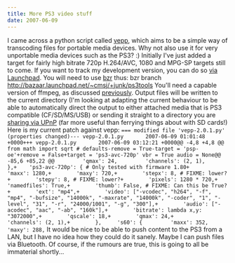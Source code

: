 ```yaml
---
title: More PS3 video stuff
date: 2007-06-09
---
```


I came across a python script called [vepp](http://can.homeunix.org/sw/vepp/), which aims to be a simple way of transcoding files for portable media devices. Why not also use it for very unportable media devices such as the PS3? :)
Initially I've just added a target for fairly high bitrate 720p H.264/AVC, 1080 and MPG-SP targets still to come.
If you want to track my development version, you can do so [via Launchpad](https://code.launchpad.net/~cmsj/+junk/ps3tools). You will need to use [bzr](http://www.bazaar-vcs.org) thus: bzr branch http://bazaar.launchpad.net/~cmsj/+junk/ps3tools
You'll need a capable version of ffmpeg, as discussed [previously](http://www.tenshu.net/archives/2007/06/03/transcoding-video-for-the-ps3-in-ubuntu/). Output files will be written to the current directory (I'm looking at adapting the current behaviour to be able to automatically direct the output to either attached media that is PS3 compatible (CF/SD/MS/USB) or sending it straight to a directory you are [sharing via UPnP](http://mediatomb.cc/) (far more useful than ferrying things about with SD cards!)
Here is my current patch against vepp:
`=== modified file 'vepp-2.0.1.py' (properties changed)--- vepp-2.0.1.py       2007-06-09 01:01:48 +0000+++ vepp-2.0.1.py       2007-06-09 03:12:21 +0000@@ -4,8 +4,8 @@ from math import sqrt # defaults-remove = True-target = 'psp-oe'+remove = False+target = 'ps3-avc-720p' vbr = True audio = None@@ -85,6 +85,22 @@         'qmax': 24,         'channels': (2, 1),         },+    'ps3-avc-720p': { # Only tested with firmware 1.80+        'maxx': 1280,+        'maxy': 720,+        'stepx': 8, # FIXME: lower?+        'stepy': 8, # FIXME: lower?+        'pixels': 1280 * 720,+        'namedfiles': True,+        'thumb': False, # FIXME: Can this be True?+        'ext': "mp4",+        'video': ["-vcodec", "h264", "-f", "mp4", "-bufsize", "14000k", "-maxrate", "14000k", "-coder", "1", "-level", "31", "-r", "24000/1001", "-g", "300"],+        'audio': ["-acodec", "aac", "-ab", "160k"],+        'bitrate': lambda x,y: "3072000",+        'qscale': 18,+        'qmax': 24,+        'channels': (2, 1),+        },     's60': {         'maxx': 352,         'maxy': 288,`
It would be nice to be able to push content to the PS3 from a LAN, but I have no idea how they could do it sanely. Maybe I can push files via Bluetooth.
Of course, if the rumours are true, this is going to all be immaterial shortly...
